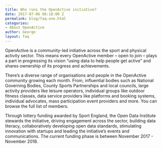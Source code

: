 ```yaml
---
title: Who runs the OpenActive initiative?
date: 2017-07-06 06:18:00 Z
permalink: blog/faq-one.html
categories:
- About OpenActive
author: George
layout: faq
---
```


OpenActive is a community-led initiative across the sport and physical activity sector. This means every OpenActive member – open to join – plays a part in progressing its vision “using data to help people get active” and shares ownership of its progress and achievements.

There’s a diverse range of organisations and people in the OpenActive community growing each month. From, influential bodies such as National Governing Bodies, County Sports Partnerships and local councils, large activity providers like leisure operators, individual groups like outdoor fitness classes, data service providers like platforms and booking systems, individual advocates, mass participation event providers and more. You can browse the full list of members.

Through lottery funding awarded by Sport England, the Open Data Institute stewards the initiative, driving engagement across the sector, building data literacy, collaboratively developing open data standards, stimulating innovation with startups and leading the initiative’s events and communications. The current funding phase is between November 2017 - November 2018.